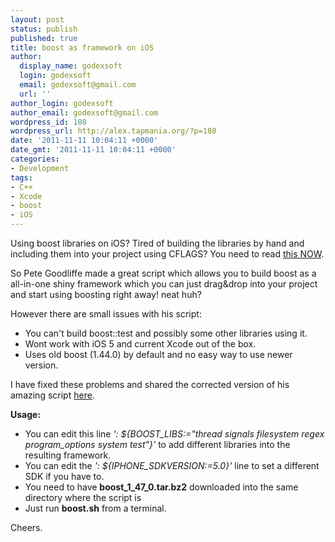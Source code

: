 ```yaml
---
layout: post
status: publish
published: true
title: boost as framework on iOS
author:
  display_name: godexsoft
  login: godexsoft
  email: godexsoft@gmail.com
  url: ''
author_login: godexsoft
author_email: godexsoft@gmail.com
wordpress_id: 180
wordpress_url: http://alex.tapmania.org/?p=180
date: '2011-11-11 10:04:11 +0000'
date_gmt: '2011-11-11 10:04:11 +0000'
categories:
- Development
tags:
- C++
- Xcode
- boost
- iOS
---
```

Using boost libraries on iOS?
Tired of building the libraries by hand and including them into your project using CFLAGS?
You need to read [this NOW](http://goodliffe.blogspot.com/2010/09/building-boost-framework-for-ios-iphone.html).

So Pete Goodliffe made a great script which allows you to build boost as a all-in-one
shiny framework which you can just drag&drop into your project and start using
boosting right away! neat huh?

However there are small issues with his script:

- You can't build boost::test and possibly some other libraries using it.
- Wont work with iOS 5 and current Xcode out of the box.
- Uses old boost (1.44.0) by default and no easy way to use newer version.

I have fixed these problems and shared the corrected version of his amazing script [here](http://tapmania.org/files/boost.sh).

**Usage:**

- You can edit this line _': ${BOOST_LIBS:="thread signals filesystem regex program_options system test"}'_ to add different libraries into the resulting framework.
- You can edit the _': ${IPHONE_SDKVERSION:=5.0}'_ line to set a different SDK if you have to.
- You need to have **boost_1_47_0.tar.bz2** downloaded into the same directory where the script is
- Just run **boost.sh** from a terminal.

Cheers.
